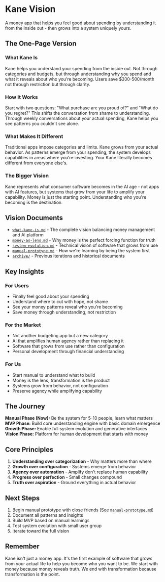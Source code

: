 # Kane Vision

A money app that helps you feel good about spending by understanding it from the inside out - then grows into a system uniquely yours.

## The One-Page Version

### What Kane Is
Kane helps you understand your spending from the inside out. Not through categories and budgets, but through understanding why you spend and what it reveals about who you're becoming. Users save $300-500/month not through restriction but through clarity.

### How It Works
Start with two questions: "What purchase are you proud of?" and "What do you regret?" This shifts the conversation from shame to understanding. Through weekly conversations about your actual spending, Kane helps you see patterns you couldn't see alone.

### What Makes It Different
Traditional apps impose categories and limits. Kane grows from your actual behavior. As patterns emerge from your spending, the system develops capabilities in areas where you're investing. Your Kane literally becomes different from everyone else's.

### The Bigger Vision
Kane represents what consumer software becomes in the AI age - not apps with AI features, but systems that grow from your life to amplify your capability. Money is just the starting point. Understanding who you're becoming is the destination.

## Vision Documents

- [`what-kane-is.md`](what-kane-is.md) - The complete vision balancing money management and AI platform
- [`money-as-lens.md`](money-as-lens.md) - Why money is the perfect forcing function for truth
- [`system-evolution.md`](system-evolution.md) - Technical vision of software that grows from use
- [`manual-prototype.md`](manual-prototype.md) - How we're learning by being the system first
- [`archive/`](archive/) - Previous iterations and historical documents

## Key Insights

### For Users
- Finally feel good about your spending
- Understand where to cut with hope, not shame  
- See your money patterns reveal who you're becoming
- Save money through understanding, not restriction

### For the Market
- Not another budgeting app but a new category
- AI that amplifies human agency rather than replacing it
- Software that grows from use rather than configuration
- Personal development through financial understanding

### For Us
- Start manual to understand what to build
- Money is the lens, transformation is the product
- Systems grow from behavior, not configuration
- Preserve agency while amplifying capability

## The Journey

**Manual Phase (Now):** Be the system for 5-10 people, learn what matters
**MVP Phase:** Build core understanding engine with basic domain emergence
**Growth Phase:** Enable full system evolution and generative interfaces
**Vision Phase:** Platform for human development that starts with money

## Core Principles

1. **Understanding over categorization** - Why matters more than where
2. **Growth over configuration** - Systems emerge from behavior
3. **Agency over automation** - Amplify don't replace human capability
4. **Progress over perfection** - Small changes compound
5. **Truth over aspiration** - Ground everything in actual behavior

## Next Steps

1. Begin manual prototype with close friends (See [`manual-prototype.md`](manual-prototype.md))
2. Document all patterns and insights
3. Build MVP based on manual learnings
4. Test system evolution with small user group
5. Iterate toward the full vision

## Remember

Kane isn't just a money app. It's the first example of software that grows from your actual life to help you become who you want to be. We start with money because money reveals truth. We end with transformation because transformation is the point.